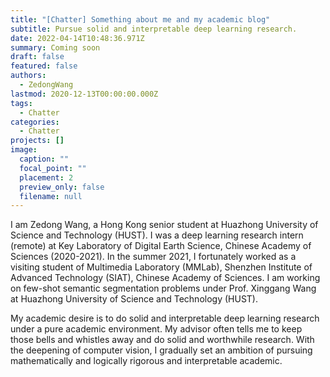 ```yaml
---
title: "[Chatter] Something about me and my academic blog"
subtitle: Pursue solid and interpretable deep learning research.
date: 2022-04-14T10:48:36.971Z
summary: Coming soon
draft: false
featured: false
authors:
  - ZedongWang
lastmod: 2020-12-13T00:00:00.000Z
tags:
  - Chatter
categories:
  - Chatter
projects: []
image:
  caption: ""
  focal_point: ""
  placement: 2
  preview_only: false
  filename: null
---
```

I am Zedong Wang, a Hong Kong senior student at Huazhong University of Science and Technology (HUST). I was a deep learning research intern (remote) at Key Laboratory of Digital Earth Science, Chinese Academy of Sciences (2020-2021). In the summer 2021, I fortunately worked as a visiting student of Multimedia Laboratory (MMLab), Shenzhen Institute of Advanced Technology (SIAT), Chinese Academy of Sciences. I am working on few-shot semantic segmentation problems under Prof. Xinggang Wang at Huazhong University of Science and Technology (HUST).


My academic desire is to do solid and interpretable deep learning research under a pure academic environment. My advisor often tells me to keep those bells and whistles away and do solid and worthwhile research. With the deepening of computer vision, I gradually set an ambition of pursuing mathematically and logically rigorous and interpretable academic.